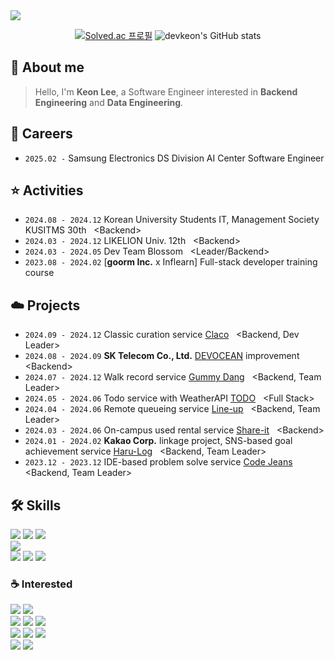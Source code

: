 <img src="https://capsule-render.vercel.app/api?type=waving&color=0:2FB7E5,100:1428A0&height=150&section=header&text=Software%20Engineer%20Keon&fontSize=50&fontAlignY=35&fontColor=FFFFFF"/>

<div align="center">

[![Solved.ac 프로필](http://mazassumnida.wtf/api/v2/generate_badge?boj=lune0410k)](https://solved.ac/lune0410k)
![devkeon's GitHub stats](https://github-readme-stats.vercel.app/api?username=devkeon&show_icons=true&hide=stars&border_radius=9&title_color=424242&bg_color=E6E6E6)

</div>
<div align="start">

## 🦁 About me
> Hello, I'm **Keon Lee**, a Software Engineer interested in **Backend Engineering** and **Data Engineering**.

## 🚀️ Careers
- ```2025.02 -``` Samsung Electronics DS Division AI Center Software Engineer

## ⭐️ Activities
- ```2024.08 - 2024.12``` Korean University Students IT, Management Society KUSITMS 30th &nbsp; \<Backend> 
- ```2024.03 - 2024.12``` LIKELION Univ. 12th &nbsp; \<Backend> 
- ```2024.03 - 2024.05``` Dev Team Blossom &nbsp; \<Leader/Backend> 
- ```2023.08 - 2024.02``` \[**goorm Inc.** x Inflearn\] Full-stack developer training course

## ☁️ Projects
- ```2024.09 - 2024.12``` Classic curation service [Claco](https://github.com/Curate-Me/claco-server) &nbsp; \<Backend, Dev Leader>
- ```2024.08 - 2024.09``` **SK Telecom Co., Ltd.** [DEVOCEAN](https://github.com/KUSITMS-DEVOCEAN/Readme) improvement &nbsp; \<Backend>
- ```2024.07 - 2024.12``` Walk record service [Gummy Dang](https://github.com/devkeon/gummy-dang) &nbsp; \<Backend, Team Leader>
- ```2024.05 - 2024.06``` Todo service with WeatherAPI [TODO](https://github.com/devkeon/todo-project) &nbsp; \<Full Stack>
- ```2024.04 - 2024.06``` Remote queueing service [Line-up](https://github.com/Team-Blossom-devs/line-up-backend) &nbsp; \<Backend, Team Leader>
- ```2024.03 - 2024.06``` On-campus used rental service [Share-it](https://github.com/share-it-cuk/share-it-backend) &nbsp; \<Backend>
- ```2024.01 - 2024.02``` **Kakao Corp.** linkage project, SNS-based goal achievement service [Haru-Log](https://github.com/Haru-Log/harulog_server_dev) &nbsp; \<Backend, Team Leader>
- ```2023.12 - 2023.12``` IDE-based problem solve service [Code Jeans](https://github.com/GoormJeans/WebIDE_Backend) &nbsp; \<Backend, Team Leader>

## 🛠️ Skills

<img src="https://img.shields.io/badge/Java-ED8B00?style=for-the-badge&logo=openjdk&logoColor=white"/>
<img src="https://img.shields.io/badge/Spring-6DB33F?style=for-the-badge&logo=Spring&logoColor=white"/>
<img src="https://img.shields.io/badge/hibernate-59666C?style=for-the-badge&logo=hibernate&logoColor=white"/>
<br>
<img src="https://img.shields.io/badge/MySql-4479A1?style=for-the-badge&logo=mysql&logoColor=white"/>
<br>
<img src="https://img.shields.io/badge/aws-232F3E?style=for-the-badge&logo=amazonwebservices&logoColor=white"/> 
<img src="https://img.shields.io/badge/GCP-4285F4?style=for-the-badge&logo=google-cloud&logoColor=white" />
<img src="https://img.shields.io/badge/Docker-2496ED?style=for-the-badge&logo=Docker&logoColor=white"/>

### ☕️ Interested
<img src="https://img.shields.io/badge/kubernetes-%23326ce5.svg?style=for-the-badge&logo=kubernetes&logoColor=white" />
<img src="https://img.shields.io/badge/Elastic_Search-005571?style=for-the-badge&logo=elasticsearch&logoColor=white" />
<br>
<img src="https://img.shields.io/badge/druid-29F1FB?style=for-the-badge&logo=apachedruid&logoColor=white" />
<img src="https://img.shields.io/badge/trino-DD00A1?style=for-the-badge&logo=trino&logoColor=white" />
<img src="https://img.shields.io/badge/airflow-017CEE?style=for-the-badge&logo=apacheairflow&logoColor=white" />
<br>
<img src="https://img.shields.io/badge/kafka-231F20?style=for-the-badge&logo=apachekafka&logoColor=white" />
<img src="https://img.shields.io/badge/spark-E25A1C?style=for-the-badge&logo=apachespark&logoColor=white" />
<img src="https://img.shields.io/badge/hadoop-66CCFF?style=for-the-badge&logo=apachehadoop&logoColor=white" />
<br>
<img src="https://img.shields.io/badge/redis-%23DD0031.svg?&style=for-the-badge&logo=redis&logoColor=white"/>
<img src="https://img.shields.io/badge/MongoDB-4EA94B?style=for-the-badge&logo=mongodb&logoColor=white"/>

</div>
